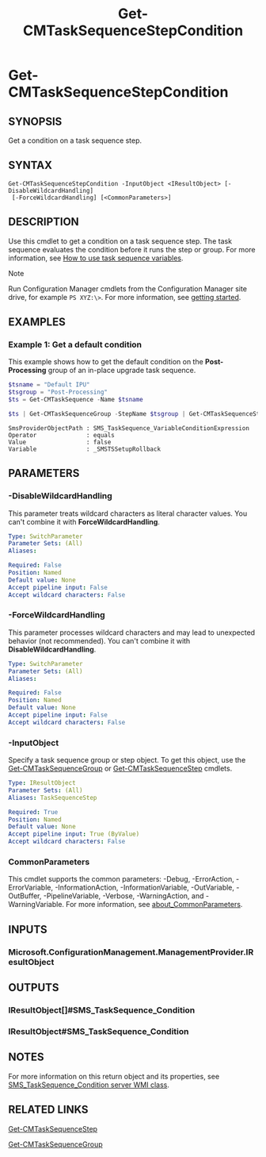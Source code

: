 ﻿---
description: Get a condition on a task sequence step.
external help file: AdminUI.PS.dll-Help.xml
Module Name: ConfigurationManager
ms.date: 11/30/2018
schema: 2.0.0
title: Get-CMTaskSequenceStepCondition
---

# Get-CMTaskSequenceStepCondition

## SYNOPSIS

Get a condition on a task sequence step.

## SYNTAX

```
Get-CMTaskSequenceStepCondition -InputObject <IResultObject> [-DisableWildcardHandling]
 [-ForceWildcardHandling] [<CommonParameters>]
```

## DESCRIPTION

Use this cmdlet to get a condition on a task sequence step. The task sequence evaluates the condition before it runs the step or group. For more information, see [How to use task sequence variables](/mem/configmgr/osd/understand/using-task-sequence-variables#bkmk_access-condition).

> [!NOTE]
> Run Configuration Manager cmdlets from the Configuration Manager site drive, for example `PS XYZ:\>`. For more information, see [getting started](/powershell/sccm/overview).

## EXAMPLES

### Example 1: Get a default condition

This example shows how to get the default condition on the **Post-Processing** group of an in-place upgrade task sequence.

```powershell
$tsname = "Default IPU"
$tsgroup = "Post-Processing"
$ts = Get-CMTaskSequence -Name $tsname

$ts | Get-CMTaskSequenceGroup -StepName $tsgroup | Get-CMTaskSequenceStepCondition
```

```output
SmsProviderObjectPath : SMS_TaskSequence_VariableConditionExpression
Operator              : equals
Value                 : false
Variable              : _SMSTSSetupRollback
```

## PARAMETERS

### -DisableWildcardHandling

This parameter treats wildcard characters as literal character values. You can't combine it with **ForceWildcardHandling**.

```yaml
Type: SwitchParameter
Parameter Sets: (All)
Aliases:

Required: False
Position: Named
Default value: None
Accept pipeline input: False
Accept wildcard characters: False
```

### -ForceWildcardHandling

This parameter processes wildcard characters and may lead to unexpected behavior (not recommended). You can't combine it with **DisableWildcardHandling**.

```yaml
Type: SwitchParameter
Parameter Sets: (All)
Aliases:

Required: False
Position: Named
Default value: None
Accept pipeline input: False
Accept wildcard characters: False
```

### -InputObject

Specify a task sequence group or step object. To get this object, use the [Get-CMTaskSequenceGroup](Get-CMTaskSequenceGroup.md) or [Get-CMTaskSequenceStep](Get-CMTaskSequenceStep.md) cmdlets.

```yaml
Type: IResultObject
Parameter Sets: (All)
Aliases: TaskSequenceStep

Required: True
Position: Named
Default value: None
Accept pipeline input: True (ByValue)
Accept wildcard characters: False
```

### CommonParameters
This cmdlet supports the common parameters: -Debug, -ErrorAction, -ErrorVariable, -InformationAction, -InformationVariable, -OutVariable, -OutBuffer, -PipelineVariable, -Verbose, -WarningAction, and -WarningVariable. For more information, see [about_CommonParameters](http://go.microsoft.com/fwlink/?LinkID=113216).

## INPUTS

### Microsoft.ConfigurationManagement.ManagementProvider.IResultObject

## OUTPUTS

### IResultObject[]#SMS_TaskSequence_Condition

### IResultObject#SMS_TaskSequence_Condition

## NOTES

For more information on this return object and its properties, see [SMS_TaskSequence_Condition server WMI class](/mem/configmgr/develop/reference/osd/sms_tasksequence_condition-server-wmi-class).

## RELATED LINKS

[Get-CMTaskSequenceStep](./Get-CMTaskSequenceStep.md)

[Get-CMTaskSequenceGroup](./Get-CMTaskSequenceGroup.md)

